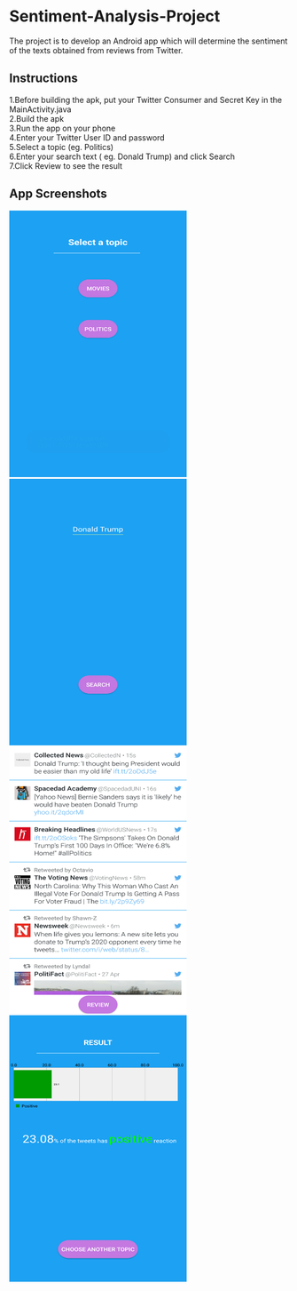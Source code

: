 # Sentiment-Analysis-Project
The project is to develop an Android app which will determine the sentiment of the texts obtained from reviews from Twitter.

## Instructions
1.Before building the apk, put your Twitter Consumer and Secret Key in the MainActivity.java</br>
2.Build the apk</br>
3.Run the app on your phone</br>
4.Enter your Twitter User ID and password</br>
5.Select a topic (eg. Politics)</br>
6.Enter your search text ( eg. Donald Trump) and click Search</br>
7.Click Review to see the result</br>

## App Screenshots

<img src="https://github.com/Suvam-Mondal/Sentiment-Analysis-Project/blob/master/Screenshot_20170501-143227.png" height="480" width="320">

<img src="https://github.com/Suvam-Mondal/Sentiment-Analysis-Project/blob/master/Screenshot_20170501-143238.png" height="480" width="320">

<img src="https://github.com/Suvam-Mondal/Sentiment-Analysis-Project/blob/master/18191577_1585123341552492_2020604198_n.png" height="480" width="320">

<img src="https://github.com/Suvam-Mondal/Sentiment-Analysis-Project/blob/master/18191584_1585123338219159_601556890_n.png" height="480" width="320">
